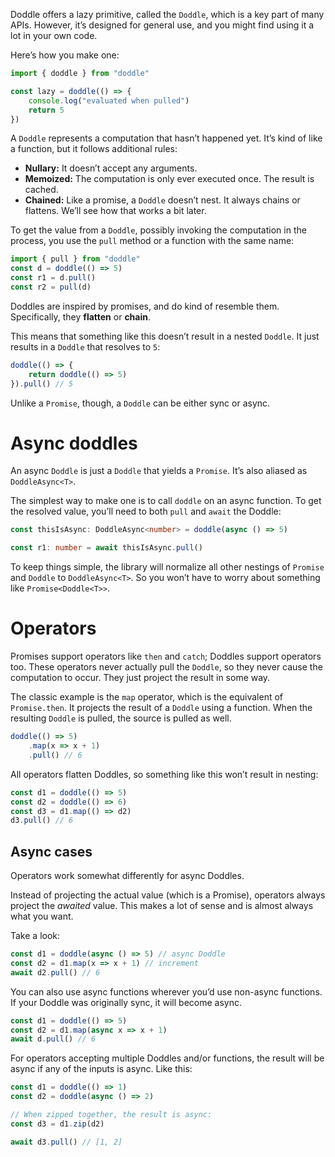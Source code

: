 Doddle offers a lazy primitive, called the `Doddle`, which is a key part of many APIs. However, it’s designed for general use, and you might find using it a lot in your own code.

Here’s how you make one:

```ts
import { doddle } from "doddle"

const lazy = doddle(() => {
    console.log("evaluated when pulled")
    return 5
})
```

A `Doddle` represents a computation that hasn’t happened yet. It’s kind of like a function, but it follows additional rules:

-   **Nullary:** It doesn’t accept any arguments.
-   **Memoized:** The computation is only ever executed once. The result is cached.
-   **Chained:** Like a promise, a `Doddle` doesn’t nest. It always chains or flattens. We’ll see how that works a bit later.

To get the value from a `Doddle`, possibly invoking the computation in the process, you use the `pull` method or a function with the same name:

```ts
import { pull } from "doddle"
const d = doddle(() => 5)
const r1 = d.pull()
const r2 = pull(d)
```

Doddles are inspired by promises, and do kind of resemble them. Specifically, they **flatten** or **chain**.

This means that something like this doesn’t result in a nested `Doddle`. It just results in a `Doddle` that resolves to `5`:

```ts
doddle(() => {
    return doddle(() => 5)
}).pull() // 5
```

Unlike a `Promise`, though, a `Doddle` can be either sync or async.

# Async doddles

An async `Doddle` is just a `Doddle` that yields a `Promise`. It’s also aliased as `DoddleAsync<T>`.

The simplest way to make one is to call `doddle` on an async function. To get the resolved value, you’ll need to both `pull` and `await` the Doddle:

```ts
const thisIsAsync: DoddleAsync<number> = doddle(async () => 5)

const r1: number = await thisIsAsync.pull()
```

To keep things simple, the library will normalize all other nestings of `Promise` and `Doddle` to `DoddleAsync<T>`. So you won’t have to worry about something like `Promise<Doddle<T>>`.

# Operators

Promises support operators like `then` and `catch`; Doddles support operators too. These operators never actually pull the `Doddle`, so they never cause the computation to occur. They just project the result in some way.

The classic example is the `map` operator, which is the equivalent of `Promise.then`. It projects the result of a `Doddle` using a function. When the resulting `Doddle` is pulled, the source is pulled as well.

```ts
doddle(() => 5)
    .map(x => x + 1)
    .pull() // 6
```

All operators flatten Doddles, so something like this won’t result in nesting:

```ts
const d1 = doddle(() => 5)
const d2 = doddle(() => 6)
const d3 = d1.map(() => d2)
d3.pull() // 6
```

## Async cases

Operators work somewhat differently for async Doddles.

Instead of projecting the actual value (which is a Promise), operators always project the _awaited_ value. This makes a lot of sense and is almost always what you want.

Take a look:

```ts
const d1 = doddle(async () => 5) // async Doddle
const d2 = d1.map(x => x + 1) // increment
await d2.pull() // 6
```

You can also use async functions wherever you’d use non-async functions. If your Doddle was originally sync, it will become async.

```ts
const d1 = doddle(() => 5)
const d2 = d1.map(async x => x + 1)
await d.pull() // 6
```

For operators accepting multiple Doddles and/or functions, the result will be async if any of the inputs is async. Like this:

```ts
const d1 = doddle(() => 1)
const d2 = doddle(async () => 2)

// When zipped together, the result is async:
const d3 = d1.zip(d2)

await d3.pull() // [1, 2]
```
